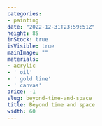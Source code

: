 ```yaml
---
categories:
- painting
date: "2022-12-31T23:59:51Z"
height: 85
inStock: true
isVisible: true
mainImage: ""
materials:
- acrylic
- ' oil'
- ' gold line'
- ' canvas'
price: -1
slug: beyond-time-and-space
title: Beyond time and space
width: 60
---
```


